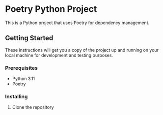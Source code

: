 # Poetry Python Project

This is a Python project that uses Poetry for dependency management.

## Getting Started

These instructions will get you a copy of the project up and running on your local machine for development and testing purposes.

### Prerequisites

- Python 3.11
- Poetry

### Installing

1. Clone the repository
